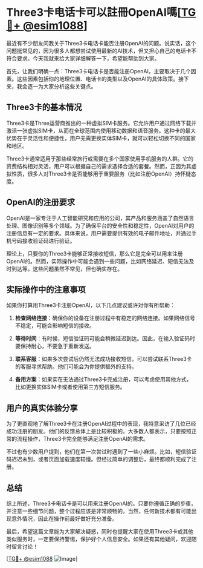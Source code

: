 # Three3卡电话卡可以註冊OpenAI嗎[[TG💪+ @esim1088](https://t.me/s/esim1088)]

最近有不少朋友问我关于Three3卡电话卡能否注册OpenAI的问题。说实话，这个问题挺常见的，因为很多人都想尝试使用最新的AI技术，但又担心自己的电话卡不符合要求。今天我就来给大家详细解答一下，希望能帮助到大家。

首先，让我们明确一点：Three3卡电话卡是否能注册OpenAI，主要取决于几个因素。这些因素包括你的地理位置、电话卡的类型以及OpenAI的具体政策。接下来，我会逐一为大家分析这些关键点。

## Three3卡的基本情况

Three3卡是Three运营商推出的一种虚拟SIM卡服务。它允许用户通过网络下载并激活一张虚拟SIM卡，从而在全球范围内使用移动数据和语音服务。这种卡的最大优势在于灵活性和便捷性，用户无需更换实体SIM卡，就可以轻松切换不同的国家和地区。

Three3卡通常适用于那些经常旅行或需要在多个国家使用手机服务的人群。它的资费结构相对灵活，用户可以根据自己的需求选择合适的套餐。然而，正因为其虚拟性质，很多人对Three3卡是否能够用于重要服务（比如注册OpenAI）持怀疑态度。

## OpenAI的注册要求

OpenAI是一家专注于人工智能研究和应用的公司，其产品和服务涵盖了自然语言处理、图像识别等多个领域。为了确保平台的安全性和稳定性，OpenAI对用户的注册信息有一定的要求。具体来说，用户需要提供有效的电子邮件地址，并通过手机号码接收验证码进行验证。

理论上，只要你的Three3卡能够正常接收短信，那么它是完全可以用来注册OpenAI的。然而，实际操作中可能会遇到一些问题，比如网络延迟、短信无法及时到达等。这些问题虽然不常见，但也确实存在。

## 实际操作中的注意事项

如果你打算用Three3卡注册OpenAI，以下几点建议或许对你有所帮助：

1. **检查网络连接**：确保你的设备在注册过程中有稳定的网络连接。如果网络信号不稳定，可能会影响短信的接收。
   
2. **等待时间**：有时候，短信验证码可能会稍微延迟到达。因此，在输入验证码时要保持耐心，不要急于重新发送。

3. **联系客服**：如果多次尝试后仍然无法成功接收短信，可以尝试联系Three3卡的客服寻求帮助。他们可能会为你提供额外的支持。

4. **备用方案**：如果实在无法通过Three3卡完成注册，可以考虑使用其他方式，比如更换实体SIM卡或者使用第三方短信服务。

## 用户的真实体验分享

为了更直观地了解Three3卡在注册OpenAI过程中的表现，我特意采访了几位已经成功注册的朋友。他们的反馈总体上是比较积极的。大多数人都表示，只要按照正常的流程操作，Three3卡完全能够满足注册OpenAI的需求。

不过也有少数用户提到，他们在第一次尝试时遇到了一些小麻烦。比如，短信验证码迟迟未到，或者页面加载速度较慢。但经过简单的调整后，最终都顺利完成了注册。

## 总结

综上所述，Three3卡电话卡是可以用来注册OpenAI的。只要你遵循正确的步骤，并注意一些细节问题，整个过程应该是非常顺畅的。当然，任何新技术都有可能出现意外情况，因此在操作前最好做好充分准备。

最后，希望这篇文章能为大家解决疑惑，同时也提醒大家在使用Three3卡或其他类似服务时，一定要保持警惕，保护好个人信息安全。如果还有其他疑问，欢迎随时留言讨论！

[[TG💪+ @esim1088](https://t.me/s/esim1088) ![Image](https://i.postimg.cc/4NQfJmqS/Snipaste-2025-05-13-00-14-12.png)]